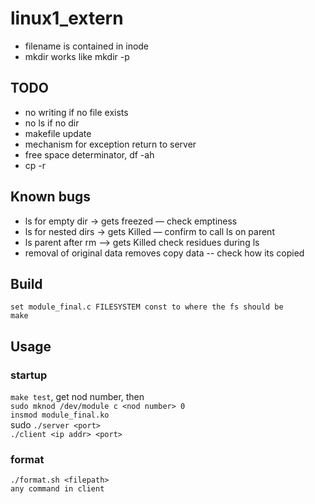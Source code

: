 # linux1_extern

* filename is contained in inode  
* mkdir works like mkdir -p  

## TODO
* no writing if no file exists
* no ls if no dir
* makefile update
* mechanism for exception return to server  
* free space determinator, df -ah
* cp -r 

## Known bugs
* ls for empty dir -> gets freezed — check emptiness
* ls for nested dirs -> gets Killed — confirm to call ls on parent
* ls parent after rm —> gets Killed check residues during ls
* removal of original data removes copy data -- check how its copied

## Build
`set module_final.c FILESYSTEM const to where the fs should be`  
`make`

## Usage
### startup
`make test`, get nod number, then  
`sudo mknod /dev/module c <nod number> 0`  
`insmod module_final.ko`  
sudo `./server <port>`  
`./client <ip addr> <port>`  

### format
`./format.sh <filepath>`  
`any command in client`
